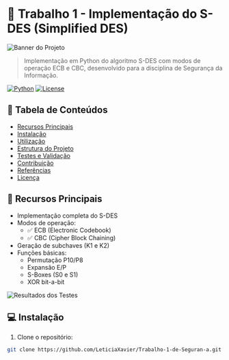 # 🔐 Trabalho 1 - Implementação do S-DES (Simplified DES)

![Banner do Projeto](./docs/assets/banner.png)

> Implementação em Python do algoritmo S-DES com modos de operação ECB e CBC, desenvolvido para a disciplina de Segurança da Informação.

[![Python](https://img.shields.io/badge/Python-3.8%2B-blue?logo=python)](https://www.python.org/)
[![License](https://img.shields.io/github/license/LeticiaXavier/Trabalho-1-de-Seguran-a)](LICENSE)

## 📌 Tabela de Conteúdos
- [Recursos Principais](#-recursos-principais)
- [Instalação](#-instalação)
- [Utilização](#-utilização)
- [Estrutura do Projeto](#-estrutura-do-projeto)
- [Testes e Validação](#-testes-e-validação)
- [Contribuição](#-contribuição)
- [Referências](#-referências)
- [Licença](#-licença)

## 🚀 Recursos Principais
- Implementação completa do S-DES
- Modos de operação:
  - ✅ ECB (Electronic Codebook)
  - ✅ CBC (Cipher Block Chaining)
- Geração de subchaves (K1 e K2)
- Funções básicas:
  - Permutação P10/P8
  - Expansão E/P
  - S-Boxes (S0 e S1)
  - XOR bit-a-bit
    
![Resultados dos Testes](https://raw.githubusercontent.com/LeticiaXavier/Trabalho-1-de-Seguran-a/main/docs/imagens/Teste.png)
## 💻 Instalação
1. Clone o repositório:
```bash
git clone https://github.com/LeticiaXavier/Trabalho-1-de-Seguran-a.git
